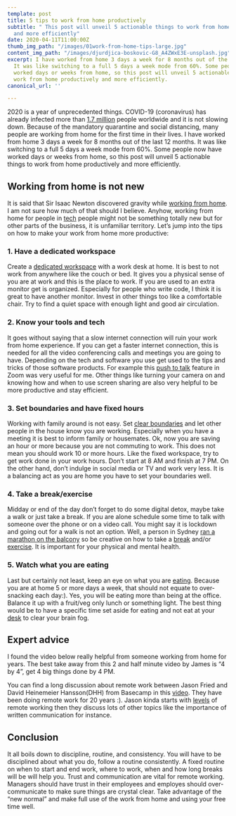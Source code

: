 ```yaml
---
template: post
title: 5 tips to work from home productively
subtitle: " This post will unveil 5 actionable things to work from home productively
  and more efficiently"
date: 2020-04-11T11:00:00Z
thumb_img_path: "/images/01work-from-home-tips-large.jpg"
content_img_path: "/images/djurdjica-boskovic-G8_A4ZWxE3E-unsplash.jpg"
excerpt: I have worked from home 3 days a week for 8 months out of the last 12 months.
  It was like switching to a full 5 days a week mode from 60%. Some people now have
  worked days or weeks from home, so this post will unveil 5 actionable things to
  work from home productively and more efficiently.
canonical_url: ''

---
```

2020 is a year of unprecedented things. COVID-19 (coronavirus) has already infected more than [1.7 million](https://ncov2019.live/ "1.7 million") people worldwide and it is not slowing down. Because of the mandatory quarantine and social distancing, many people are working from home for the first time in their lives. I have worked from home 3 days a week for 8 months out of the last 12 months. It was like switching to a full 5 days a week mode from 60%. Some people now have worked days or weeks from home, so this post will unveil 5 actionable things to work from home productively and more efficiently.

## Working from home is not new

It is said that Sir Isaac Newton discovered gravity while [working from home](https://www.washingtonpost.com/history/2020/03/12/during-pandemic-isaac-newton-had-work-home-too-he-used-time-wisely/). I am not sure how much of that should I believe. Anyhow, working from home for people in [tech](https://about.gitlab.com/company/culture/all-remote/guide/) people might not be something totally new but for other parts of the business, it is unfamiliar territory. Let’s jump into the tips on how to make your work from home more productive:

### 1. Have a dedicated workspace

Create a [dedicated workspace](https://www.entrepreneur.com/article/207306) with a work desk at home. It is best to not work from anywhere like the couch or bed. It gives you a physical sense of you are at work and this is the place to work. If you are used to an extra monitor get is organized. Especially for people who write code, I think it is great to have another monitor. Invest in other things too like a comfortable chair. Try to find a quiet space with enough light and good air circulation.

### 2. Know your tools and tech

It goes without saying that a slow internet connection will ruin your work from home experience. If you can get a faster internet connection, this is needed for all the video conferencing calls and meetings you are going to have. Depending on the tech and software you use get used to the tips and tricks of those software products. For example this [push to talk](https://support.zoom.us/hc/en-us/articles/360000510003-Push-to-Talk) feature in Zoom was very useful for me. Other things like turning your camera on and knowing how and when to use screen sharing are also very helpful to be more productive and stay efficient.

### 3. Set boundaries and have fixed hours

Working with family around is not easy. Set [clear boundaries](https://www.fastcompany.com/90478217/working-from-home-heres-how-to-separate-the-work-from-the-home) and let other people in the house know you are working. Especially when you have a meeting it is best to inform family or housemates. Ok, now you are saving an hour or more because you are not commuting to work. This does not mean you should work 10 or more hours. Like the fixed workspace, try to get work done in your work hours. Don’t start at 8 AM and finish at 7 PM. On the other hand, don’t indulge in social media or TV and work very less. It is a balancing act as you are home you have to set your boundaries well.

### 4. Take a break/exercise

Midday or end of the day don’t forget to do some digital detox, maybe take a walk or just take a break. If you are alone schedule some time to talk with someone over the phone or on a video call. You might say it is lockdown and going out for a walk is not an option. Well, a person in Sydney [ran a marathon on the balcony](https://9now.nine.com.au/today/coronavirus-sydney-man-runs-marathon-on-balcony-for-healthcare-workers/331386ed-dc4c-42f1-951d-81581c35e4fe) so be creative on how to take a [break](https://www.huffpost.com/entry/gps-guides_b_1632700) and/or [exercise](https://www.youtube.com/watch?v=Tz9d7By2ytQ). It is important for your physical and mental health.

### 5. Watch what you are eating

Last but certainly not least, keep an eye on what you are [eating](https://twitter.com/JamesTechRec/status/1239847703594405888). Because you are at home 5 or more days a week, that should not equate to over-snacking each day:). Yes, you will be eating more than being at the office. Balance it up with a fruit/veg only lunch or something light. The best thing would be to have a specific time set aside for eating and not eat at your [desk](https://risepeople.com/blog/7-reasons-why-eating-lunch-at-your-desk-is-a-bad-idea/) to clear your brain fog.

## Expert advice

I found the video below really helpful from someone working from home for years. The best take away from this 2 and half minute video by James is “4 by 4”, get 4 big things done by 4 PM.

You can find a long discussion about remote work between Jason Fried and David Heinemeier Hansson(DHH) from Basecamp in this [video](https://www.pscp.tv/w/1MYGNkzzNpXJw). They have been doing remote work for 20 years :). Jason kinda starts with [levels](https://medium.com/swlh/the-five-levels-of-remote-work-and-why-youre-probably-at-level-2-ccaf05a25b9c) of remote working then they discuss lots of other topics like the importance of written communication for instance.

## Conclusion

It all boils down to discipline, routine, and consistency. You will have to be disciplined about what you do, follow a routine consistently. A fixed routine on when to start and end work, where to work, when and how long breaks will be will help you. Trust and communication are vital for remote working. Managers should have trust in their employees and employes should over-communicate to make sure things are crystal clear. Take advantage of the “new normal” and make full use of the work from home and using your free time well.